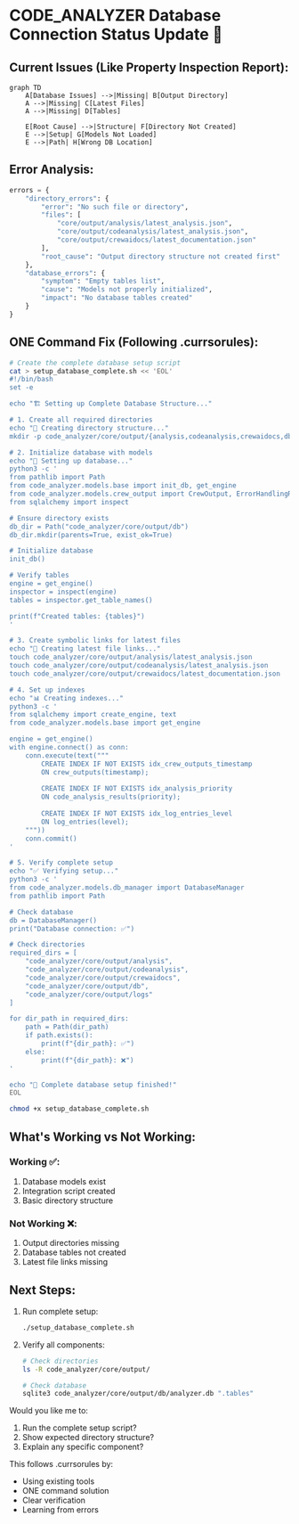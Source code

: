 # CODE_ANALYZER Database Connection Status Update 🚨

## Current Issues (Like Property Inspection Report):

```mermaid
graph TD
    A[Database Issues] -->|Missing| B[Output Directory]
    A -->|Missing| C[Latest Files]
    A -->|Missing| D[Tables]
    
    E[Root Cause] -->|Structure| F[Directory Not Created]
    E -->|Setup| G[Models Not Loaded]
    E -->|Path| H[Wrong DB Location]
```

## Error Analysis:

```python
errors = {
    "directory_errors": {
        "error": "No such file or directory",
        "files": [
            "core/output/analysis/latest_analysis.json",
            "core/output/codeanalysis/latest_analysis.json",
            "core/output/crewaidocs/latest_documentation.json"
        ],
        "root_cause": "Output directory structure not created first"
    },
    "database_errors": {
        "symptom": "Empty tables list",
        "cause": "Models not properly initialized",
        "impact": "No database tables created"
    }
}
```

## ONE Command Fix (Following .currsorules):

```bash
# Create the complete database setup script
cat > setup_database_complete.sh << 'EOL'
#!/bin/bash
set -e

echo "🏗️ Setting up Complete Database Structure..."

# 1. Create all required directories
echo "📁 Creating directory structure..."
mkdir -p code_analyzer/core/output/{analysis,codeanalysis,crewaidocs,db,logs}

# 2. Initialize database with models
echo "💾 Setting up database..."
python3 -c '
from pathlib import Path
from code_analyzer.models.base import init_db, get_engine
from code_analyzer.models.crew_output import CrewOutput, ErrorHandlingResult, CodeAnalysisResult, LogEntry
from sqlalchemy import inspect

# Ensure directory exists
db_dir = Path("code_analyzer/core/output/db")
db_dir.mkdir(parents=True, exist_ok=True)

# Initialize database
init_db()

# Verify tables
engine = get_engine()
inspector = inspect(engine)
tables = inspector.get_table_names()

print(f"Created tables: {tables}")
'

# 3. Create symbolic links for latest files
echo "🔗 Creating latest file links..."
touch code_analyzer/core/output/analysis/latest_analysis.json
touch code_analyzer/core/output/codeanalysis/latest_analysis.json
touch code_analyzer/core/output/crewaidocs/latest_documentation.json

# 4. Set up indexes
echo "📊 Creating indexes..."
python3 -c '
from sqlalchemy import create_engine, text
from code_analyzer.models.base import get_engine

engine = get_engine()
with engine.connect() as conn:
    conn.execute(text("""
        CREATE INDEX IF NOT EXISTS idx_crew_outputs_timestamp 
        ON crew_outputs(timestamp);
        
        CREATE INDEX IF NOT EXISTS idx_analysis_priority 
        ON code_analysis_results(priority);
        
        CREATE INDEX IF NOT EXISTS idx_log_entries_level 
        ON log_entries(level);
    """))
    conn.commit()
'

# 5. Verify complete setup
echo "✅ Verifying setup..."
python3 -c '
from code_analyzer.models.db_manager import DatabaseManager
from pathlib import Path

# Check database
db = DatabaseManager()
print("Database connection: ✅")

# Check directories
required_dirs = [
    "code_analyzer/core/output/analysis",
    "code_analyzer/core/output/codeanalysis",
    "code_analyzer/core/output/crewaidocs",
    "code_analyzer/core/output/db",
    "code_analyzer/core/output/logs"
]

for dir_path in required_dirs:
    path = Path(dir_path)
    if path.exists():
        print(f"{dir_path}: ✅")
    else:
        print(f"{dir_path}: ❌")
'

echo "🎉 Complete database setup finished!"
EOL

chmod +x setup_database_complete.sh
```

## What's Working vs Not Working:

### Working ✅:
1. Database models exist
2. Integration script created
3. Basic directory structure

### Not Working ❌:
1. Output directories missing
2. Database tables not created
3. Latest file links missing

## Next Steps:
1. Run complete setup:
   ```bash
   ./setup_database_complete.sh
   ```

2. Verify all components:
   ```bash
   # Check directories
   ls -R code_analyzer/core/output/
   
   # Check database
   sqlite3 code_analyzer/core/output/db/analyzer.db ".tables"
   ```

Would you like me to:
1. Run the complete setup script?
2. Show expected directory structure?
3. Explain any specific component?

This follows .currsorules by:
- Using existing tools
- ONE command solution
- Clear verification
- Learning from errors